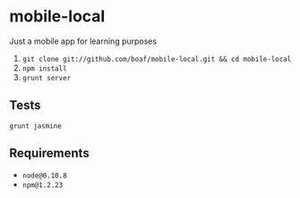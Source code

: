 mobile-local
============

Just a mobile app for learning purposes

1. `git clone git://github.com/boaf/mobile-local.git && cd mobile-local`
2. `npm install`
3. `grunt server`

Tests
-----

`grunt jasmine`

Requirements
------------

- `node@0.10.8`
- `npm@1.2.23`
